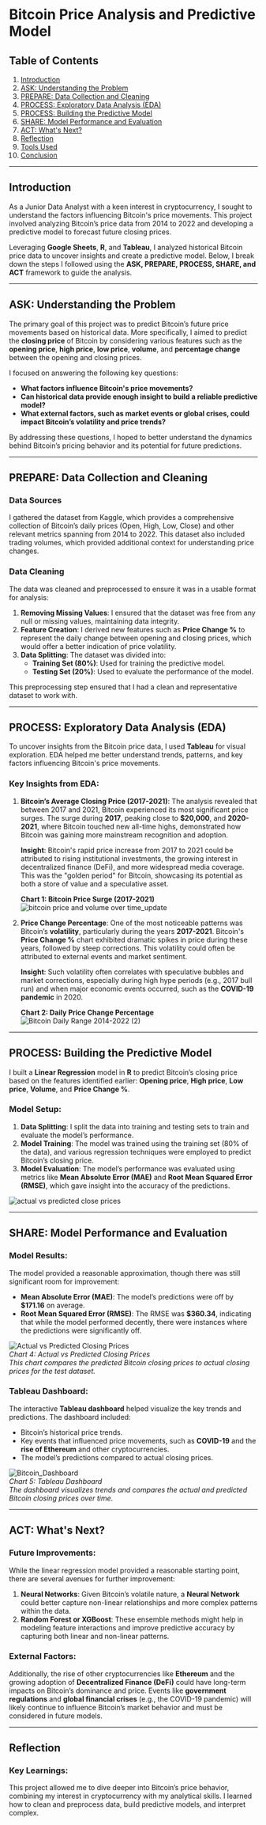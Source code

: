 # **Bitcoin Price Analysis and Predictive Model**

## **Table of Contents**

1. [Introduction](#Introduction)
2. [ASK: Understanding the Problem](#ASK-Understanding-the-Problem)
3. [PREPARE: Data Collection and Cleaning](#PREPARE-Data-Collection-and-Cleaning)
4. [PROCESS: Exploratory Data Analysis (EDA)](#PROCESS-Exploratory-Data-Analysis-EDA)
5. [PROCESS: Building the Predictive Model](#PROCESS-Building-the-Predictive-Model)
6. [SHARE: Model Performance and Evaluation](#SHARE-Model-Performance-and-Evaluation)
7. [ACT: What's Next?](#ACT-Whats-Next)
8. [Reflection](#Reflection)
9. [Tools Used](#Tools-Used)
10. [Conclusion](#Conclusion)

---

## **Introduction**

As a Junior Data Analyst with a keen interest in cryptocurrency, I sought to understand the factors influencing Bitcoin's price movements. This project involved analyzing Bitcoin’s price data from 2014 to 2022 and developing a predictive model to forecast future closing prices. 

Leveraging **Google Sheets**, **R**, and **Tableau**, I analyzed historical Bitcoin price data to uncover insights and create a predictive model. Below, I break down the steps I followed using the **ASK, PREPARE, PROCESS, SHARE, and ACT** framework to guide the analysis.

---

## **ASK: Understanding the Problem**

The primary goal of this project was to predict Bitcoin’s future price movements based on historical data. More specifically, I aimed to predict the **closing price** of Bitcoin by considering various features such as the **opening price**, **high price**, **low price**, **volume**, and **percentage change** between the opening and closing prices.

I focused on answering the following key questions:
- **What factors influence Bitcoin's price movements?**
- **Can historical data provide enough insight to build a reliable predictive model?**
- **What external factors, such as market events or global crises, could impact Bitcoin’s volatility and price trends?**

By addressing these questions, I hoped to better understand the dynamics behind Bitcoin’s pricing behavior and its potential for future predictions.

---

## **PREPARE: Data Collection and Cleaning**

### **Data Sources**
I gathered the dataset from Kaggle, which provides a comprehensive collection of Bitcoin’s daily prices (Open, High, Low, Close) and other relevant metrics spanning from 2014 to 2022. This dataset also included trading volumes, which provided additional context for understanding price changes.

### **Data Cleaning**
The data was cleaned and preprocessed to ensure it was in a usable format for analysis:
1. **Removing Missing Values**: I ensured that the dataset was free from any null or missing values, maintaining data integrity.
2. **Feature Creation**: I derived new features such as **Price Change %** to represent the daily change between opening and closing prices, which would offer a better indication of price volatility.
3. **Data Splitting**: The dataset was divided into:
   - **Training Set (80%)**: Used for training the predictive model.
   - **Testing Set (20%)**: Used to evaluate the performance of the model.

This preprocessing step ensured that I had a clean and representative dataset to work with.

---

## **PROCESS: Exploratory Data Analysis (EDA)**

To uncover insights from the Bitcoin price data, I used **Tableau** for visual exploration. EDA helped me better understand trends, patterns, and key factors influencing Bitcoin's price movements. 

### **Key Insights from EDA:**
1. **Bitcoin’s Average Closing Price (2017-2021)**:
   The analysis revealed that between 2017 and 2021, Bitcoin experienced its most significant price surges. The surge during **2017**, peaking close to **$20,000**, and **2020-2021**, where Bitcoin touched new all-time highs, demonstrated how Bitcoin was gaining more mainstream recognition and adoption.

   **Insight**: Bitcoin's rapid price increase from 2017 to 2021 could be attributed to rising institutional investments, the growing interest in decentralized finance (DeFi), and more widespread media coverage. This was the "golden period" for Bitcoin, showcasing its potential as both a store of value and a speculative asset.

   **Chart 1: Bitcoin Price Surge (2017-2021)**  
   ![bitcoin price and volume over time_update](https://github.com/user-attachments/assets/01161255-ba7b-4f61-ad44-f9c4fca430cf)

2. **Price Change Percentage**:
   One of the most noticeable patterns was Bitcoin’s **volatility**, particularly during the years **2017-2021**. Bitcoin's **Price Change %** chart exhibited dramatic spikes in price during these years, followed by steep corrections. This volatility could often be attributed to external events and market sentiment.

   **Insight**: Such volatility often correlates with speculative bubbles and market corrections, especially during high hype periods (e.g., 2017 bull run) and when major economic events occurred, such as the **COVID-19 pandemic** in 2020.

   **Chart 2: Daily Price Change Percentage**  
   ![Bitcoin Daily Range 2014-2022 (2)](https://github.com/user-attachments/assets/e1294e56-874b-428e-bf8d-e1de19510dc5)

---

## **PROCESS: Building the Predictive Model**

I built a **Linear Regression** model in **R** to predict Bitcoin’s closing price based on the features identified earlier: **Opening price**, **High price**, **Low price**, **Volume**, and **Price Change %**.

### **Model Setup**:
1. **Data Splitting**: I split the data into training and testing sets to train and evaluate the model’s performance.
2. **Model Training**: The model was trained using the training set (80% of the data), and various regression techniques were employed to predict Bitcoin’s closing price.
3. **Model Evaluation**: The model’s performance was evaluated using metrics like **Mean Absolute Error (MAE)** and **Root Mean Squared Error (RMSE)**, which gave insight into the accuracy of the predictions.
   
![actual vs predicted close prices](https://github.com/user-attachments/assets/108817a8-0680-4396-85bb-5ef21d3ff31f)

---

## **SHARE: Model Performance and Evaluation**

### **Model Results**:
The model provided a reasonable approximation, though there was still significant room for improvement:
- **Mean Absolute Error (MAE)**: The model’s predictions were off by **$171.16** on average.
- **Root Mean Squared Error (RMSE)**: The RMSE was **$360.34**, indicating that while the model performed decently, there were instances where the predictions were significantly off.

![Actual vs Predicted Closing Prices](https://github.com/user-attachments/assets/ef22865c-5714-448e-8e3d-8a123dcdb8c0)  
*Chart 4: Actual vs Predicted Closing Prices*  
*This chart compares the predicted Bitcoin closing prices to actual closing prices for the test dataset.*

### **Tableau Dashboard**:
The interactive **Tableau dashboard** helped visualize the key trends and predictions. The dashboard included:
- Bitcoin’s historical price trends.
- Key events that influenced price movements, such as **COVID-19** and the **rise of Ethereum** and other cryptocurrencies.
- The model’s predictions compared to actual closing prices.

![Bitcoin_Dashboard](https://github.com/user-attachments/assets/6da64ade-0917-499b-be40-702e27d13671)  
*Chart 5: Tableau Dashboard*  
*The dashboard visualizes trends and compares the actual and predicted Bitcoin closing prices over time.*

---

## **ACT: What's Next?**

### **Future Improvements**:
While the linear regression model provided a reasonable starting point, there are several avenues for further improvement:
1. **Neural Networks**: Given Bitcoin’s volatile nature, a **Neural Network** could better capture non-linear relationships and more complex patterns within the data.
2. **Random Forest or XGBoost**: These ensemble methods might help in modeling feature interactions and improve predictive accuracy by capturing both linear and non-linear patterns.

### **External Factors**:
Additionally, the rise of other cryptocurrencies like **Ethereum** and the growing adoption of **Decentralized Finance (DeFi)** could have long-term impacts on Bitcoin’s dominance and price. Events like **government regulations** and **global financial crises** (e.g., the COVID-19 pandemic) will likely continue to influence Bitcoin’s market behavior and must be considered in future models.

---

## **Reflection**

### **Key Learnings**:
This project allowed me to dive deeper into Bitcoin’s price behavior, combining my interest in cryptocurrency with my analytical skills. I learned how to clean and preprocess data, build predictive models, and interpret complex.
